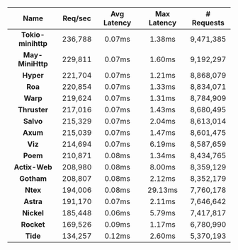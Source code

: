 |   **Name**   |   Req/sec   | Avg Latency | Max Latency |  # Requests |
|:------------:|:-----------:|:-----------:|:-----------:|:-----------:|
|**Tokio-minihttp** |236,788|0.07ms|1.38ms|9,471,385|
|**May-MiniHttp** |229,811|0.07ms|1.60ms|9,192,297|
|**Hyper** |221,704|0.07ms|1.21ms|8,868,079|
|**Roa** |220,854|0.07ms|1.33ms|8,834,071|
|**Warp** |219,624|0.07ms|1.31ms|8,784,909|
|**Thruster** |217,016|0.07ms|1.43ms|8,680,495|
|**Salvo** |215,329|0.07ms|2.04ms|8,613,014|
|**Axum** |215,039|0.07ms|1.47ms|8,601,475|
|**Viz** |214,694|0.07ms|6.19ms|8,587,659|
|**Poem** |210,871|0.08ms|1.34ms|8,434,765|
|**Actix-Web** |208,980|0.08ms|8.00ms|8,359,129|
|**Gotham** |208,807|0.08ms|2.12ms|8,352,179|
|**Ntex** |194,006|0.08ms|29.13ms|7,760,178|
|**Astra** |191,170|0.07ms|2.11ms|7,646,642|
|**Nickel** |185,448|0.06ms|5.79ms|7,417,817|
|**Rocket** |169,526|0.09ms|1.17ms|6,780,990|
|**Tide** |134,257|0.12ms|2.60ms|5,370,193|
